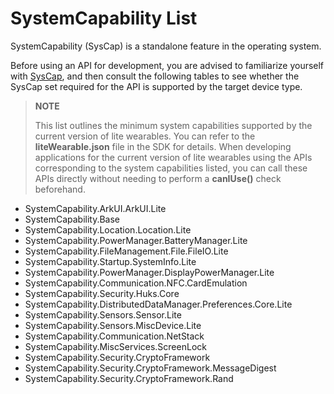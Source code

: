 # SystemCapability List

<!--Kit: Common-->
<!--Subsystem: Common-->
<!--Owner: @fang-jinxu-->
<!--Designer: @lingminghw-->
<!--Tester: @RayShih-->
<!--Adviser: @fang-jinxu-->

SystemCapability (SysCap) is a standalone feature in the operating system.

Before using an API for development, you are advised to familiarize yourself with [SysCap](syscap.md), and then consult the following tables to see whether the SysCap set required for the API is supported by the target device type.

> **NOTE**
>
> This list outlines the minimum system capabilities supported by the current version of lite wearables. You can refer to the **liteWearable.json** file in the SDK for details.
> When developing applications for the current version of lite wearables using the APIs corresponding to the system capabilities listed, you can call these APIs directly without needing to perform a **canIUse()** check beforehand.

- SystemCapability.ArkUI.ArkUI.Lite
- SystemCapability.Base
- SystemCapability.Location.Location.Lite
- SystemCapability.PowerManager.BatteryManager.Lite
- SystemCapability.FileManagement.File.FileIO.Lite
- SystemCapability.Startup.SystemInfo.Lite
- SystemCapability.PowerManager.DisplayPowerManager.Lite
- SystemCapability.Communication.NFC.CardEmulation
- SystemCapability.Security.Huks.Core
- SystemCapability.DistributedDataManager.Preferences.Core.Lite
- SystemCapability.Sensors.Sensor.Lite
- SystemCapability.Sensors.MiscDevice.Lite
- SystemCapability.Communication.NetStack
- SystemCapability.MiscServices.ScreenLock
- SystemCapability.Security.CryptoFramework
- SystemCapability.Security.CryptoFramework.MessageDigest
- SystemCapability.Security.CryptoFramework.Rand
